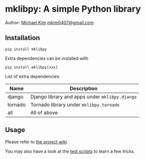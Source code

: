 # mklibpy: A simple Python library

Author: [Michael Kim](http://michaelkim0407.com) <mkim0407@gmail.com>

## Installation

```
pip install mklibpy
```

Extra dependencies can be installed with

```
pip install mklibpy[xxx]
```

List of extra dependencies:

| Name      | Description |
| ---       | --- |
| django    | Django library and apps under `mklibpy.django` |
| tornado   | Tornado library under `mklibpy.tornado` |
| all       | All of above |

## Usage

Please refer to [the project wiki](https://github.com/MichaelKim0407/mklibpy/wiki).

You may also have a look at the [test scripts](https://github.com/MichaelKim0407/mklibpy-test) to learn a few tricks.
